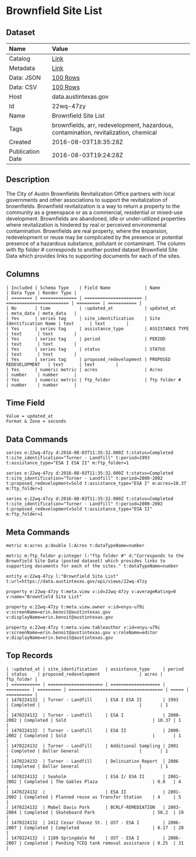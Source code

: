 # Brownfield Site List

## Dataset

| Name | Value |
| :--- | :---- |
| Catalog | [Link](https://catalog.data.gov/dataset/brownfield-site-list-5e6e1) |
| Metadata | [Link](https://data.austintexas.gov/api/views/22wq-47zy) |
| Data: JSON | [100 Rows](https://data.austintexas.gov/api/views/22wq-47zy/rows.json?max_rows=100) |
| Data: CSV | [100 Rows](https://data.austintexas.gov/api/views/22wq-47zy/rows.csv?max_rows=100) |
| Host | data.austintexas.gov |
| Id | 22wq-47zy |
| Name | Brownfield Site List |
| Tags | brownfields, arr, redevelopment, hazardous, contamination, revitalization, chemical |
| Created | 2016-08-03T18:35:28Z |
| Publication Date | 2016-08-03T19:24:28Z |

## Description

The City of Austin Brownfields Revitalization Office partners with local governments and other associations to support the revitalization of brownfields. Brownfield revitalization is a way to return a property to the community as a greenspace or as a commercial, residential or mixed-use development. Brownfields are abandoned, idle or under-utilized properties where revitalization is hindered by real or perceived environmental contamination. Brownfields are real property, where the expansion, redevelopment or reuse may be complicated by the presence or potential presence of a hazardous substance, pollutant or contaminant.  The column with ftp folder # corresponds to another posted dataset Brownfield Site Data which provides links to supporting documents for each of the sites.

## Columns

```ls
| Included | Schema Type    | Field Name             | Name                     | Data Type | Render Type |
| ======== | ============== | ====================== | ======================== | ========= | =========== |
| No       | time           | :updated_at            | updated_at               | meta_data | meta_data   |
| Yes      | series tag     | site_identification    | Site Identification Name | text      | text        |
| Yes      | series tag     | assistance_type        | ASSISTANCE TYPE          | text      | text        |
| Yes      | series tag     | period                 | PERIOD                   | text      | text        |
| Yes      | series tag     | status                 | STATUS                   | text      | text        |
| Yes      | series tag     | proposed_redevelopment | PROPOSED REDEVELOPMENT   | text      | text        |
| Yes      | numeric metric | acres                  | Acres                    | number    | number      |
| Yes      | numeric metric | ftp_folder             | ftp folder #             | number    | number      |
```

## Time Field

```ls
Value = updated_at
Format & Zone = seconds
```

## Data Commands

```ls
series e:22wq-47zy d:2016-08-03T11:35:32.000Z t:status=Completed t:site_identification="Turner - Landfill" t:period=1993 t:assistance_type="ESA I ESA II" m:ftp_folder=1

series e:22wq-47zy d:2016-08-03T11:35:32.000Z t:status=Completed t:site_identification="Turner - Landfill" t:period=2000-2002 t:proposed_redevelopment=Sold t:assistance_type="ESA I" m:acres=10.37 m:ftp_folder=1

series e:22wq-47zy d:2016-08-03T11:35:32.000Z t:status=Completed t:site_identification="Turner - Landfill" t:period=2000-2002 t:proposed_redevelopment=Sold t:assistance_type="ESA II" m:ftp_folder=1
```

## Meta Commands

```ls
metric m:acres p:double l:Acres t:dataTypeName=number

metric m:ftp_folder p:integer l:"ftp folder #" d:"Corresponds to the Brownfield Site Data (posted dataset) which provides links to supporting documents for each of the sites." t:dataTypeName=number

entity e:22wq-47zy l:"Brownfield Site List" t:url=https://data.austintexas.gov/api/views/22wq-47zy

property e:22wq-47zy t:meta.view v:id=22wq-47zy v:averageRating=0 v:name="Brownfield Site List"

property e:22wq-47zy t:meta.view.owner v:id=nnyu-u79i v:screenName=erin.benoit@austintexas.gov v:displayName=erin.benoit@austintexas.gov

property e:22wq-47zy t:meta.view.tableauthor v:id=nnyu-u79i v:screenName=erin.benoit@austintexas.gov v:roleName=editor v:displayName=erin.benoit@austintexas.gov
```

## Top Records

```ls
| :updated_at | site_identification   | assistance_type     | period    | status    | proposed_redevelopment               | acres | ftp_folder | 
| =========== | ===================== | =================== | ========= | ========= | ==================================== | ===== | ========== | 
| 1470224132  | Turner - Landfill     | ESA I ESA II        | 1993      | Completed |                                      |       | 1          | 
| 1470224132  | Turner - Landfill     | ESA I               | 2000-2002 | Completed | Sold                                 | 10.37 | 1          | 
| 1470224132  | Turner - Landfill     | ESA II              | 2000-2002 | Completed | Sold                                 |       | 1          | 
| 1470224132  | Turner - Landfill     | Additional Sampling | 2001      | Completed | Dollar General                       |       | 1          | 
| 1470224132  | Turner - Landfill     | Deliniation Report  | 2006      | Completed | Dollar General                       |       | 1          | 
| 1470224132  | Seaholm               | ESA I/ ESA II       | 2001-2002 | Completed | The Gables Plaza                     | 0.8   | 4          | 
| 1470224132  |                       | ESA II              | 2001-2002 | Completed | Planned reuse as Transfer Station    | 4     | 5          | 
| 1470224132  | Mabel Davis Park      | BCRLF-REMEDIATION   | 2003-2004 | Completed | Skateboard Park                      | 50.2  | 19         | 
| 1470224132  | 2412 Cesar Chavez St. | UST - ESA I         | 2006-2007 | Completed | Completed                            | 0.17  | 28         | 
| 1470224132  | 1189 Springdale Rd    | UST - ESA I         | 2006-2007 | Completed | Pending TCEQ tank removal assistance | 0.25  | 31         | 
```